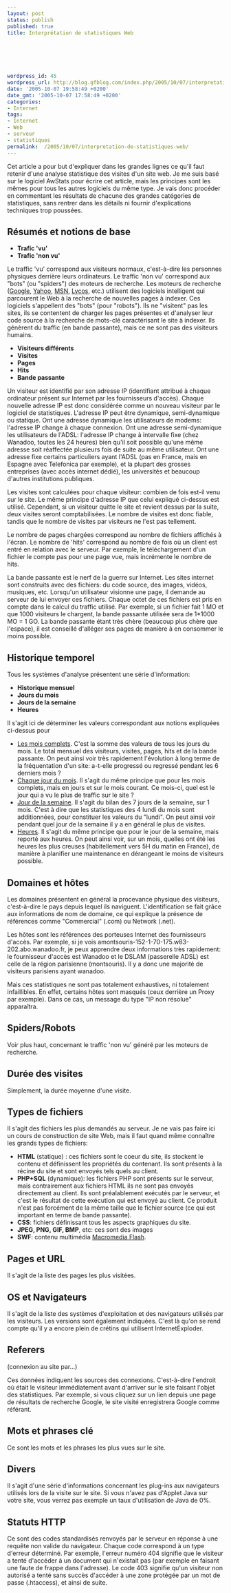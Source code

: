 ```yaml
---
layout: post
status: publish
published: true
title: Interprétation de statistiques Web

  
  



wordpress_id: 45
wordpress_url: http://blog.gfblog.com/index.php/2005/10/07/interpretation-de-statistiques-web/
date: '2005-10-07 19:58:49 +0200'
date_gmt: '2005-10-07 17:58:49 +0200'
categories:
- Internet
tags:
- Internet
- Web
- serveur
- statistiques
permalink:  /2005/10/07/interpretation-de-statistiques-web/
---
```

<p>
Cet article a pour but d'expliquer dans les grandes lignes ce qu'il faut retenir d'une analyse statistique des visites d'un site web.  Je me suis basé sur le logiciel AwStats pour écrire cet article, mais les principes sont les mêmes pour tous les autres logiciels du même type. Je vais donc procéder en commentant les résultats de chacune des grandes catégories de statistiques, sans rentrer dans les détails ni fournir d'explications techniques trop poussées.</p>
<h2>Résumés et notions de base</h2>
<ul>
<li /><strong>Trafic 'vu'</strong>
<li /><strong>Trafic 'non vu'</strong>
</ul>
<p>
Le traffic 'vu' correspond aux visiteurs normaux, c'est-à-dire les personnes physiques derrière leurs ordinateurs. Le traffic 'non vu' correspond aux "bots" (ou "spiders") des moteurs de recherche. Les moteurs de recherche (<a href="http://www.google.fr/">Google</a>, <a href="http://fr.yahoo.com/">Yahoo</a>, <a href="http://www.msn.fr/">MSN</a>, <a href="http://www.lycos.fr/">Lycos</a>, etc.) utilisent des logiciels intelligent qui parcourent le Web à la recherche de nouvelles pages à indexer. Ces logiciels s'appellent des "bots" (pour "robots"). Ils ne "visitent" pas les sites, ils se contentent de charger les pages présentes et d'analyser leur code source à la recherche de mots-clé caractérisant le site à indexer. Ils génèrent du traffic (en bande passante), mais ce ne sont pas des visiteurs humains.</p>
<ul>
<li /><strong>Visiteurs différents</strong>
<li /><strong>Visites</strong>
<li /><strong>Pages</strong>
<li /><strong>Hits</strong>
<li /><strong>Bande passante</strong>
</ul>
<p>
Un visiteur est identifié par son adresse IP (identifiant attribué à chaque ordinateur présent sur Internet par les fournisseurs d'accès). Chaque nouvelle adresse IP est donc considérée comme un nouveau visiteur par le logiciel de statistiques. L'adresse IP peut être dynamique, semi-dynamique ou statique. Ont une adresse dynamique les utilisateurs de modems: l'adresse IP change à chaque connexion. Ont une adresse semi-dynamique les utilisateurs de l'ADSL: l'adresse IP change à intervalle fixe (chez Wanadoo, toutes les 24 heures) bien qu'il soit possible qu'une même adresse soit réaffectée plusieurs fois de suite au même utilisateur. Ont une adresse fixe certains particuliers ayant l'ADSL (pas en France, mais en Espagne avec Telefonica par exemple), et la plupart des grosses entreprises (avec accès internet dédié), les universités et beaucoup d'autres institutions publiques.</p>
<p>
Les visites sont calculées pour chaque visiteur: combien de fois est-il venu sur le site. Le même principe d'adresse IP que celui expliqué ci-dessus est utilisé. Cependant, si un visiteur quitte le site et revient dessus par la suite, deux visites seront comptabilisées. Le nombre de visites est donc fiable, tandis que le nombre de visites par visiteurs ne l'est pas tellement.</p>
<p>
Le nombre de pages chargées correspond au nombre de fichiers affichés à l'écran. Le nombre de 'hits' correspond au nombre de fois où un client est entré en relation avec le serveur. Par exemple, le téléchargement d'un fichier le compte pas pour une page vue, mais incrémente le nombre de hits.</p>
<p>
La bande passante est le nerf de la guerre sur Internet. Les sites internet sont construits avec des fichiers: du code source, des images, vidéos, musiques, etc. Lorsqu'un utilisateur visionne une page, il demande au serveur de lui envoyer ces fichiers. Chaque octet de ces fichiers est pris en compte dans le calcul du traffic utilisé. Par exemple, si un fichier fait 1 MO et que 1000 visiteurs le chargent, la bande passante utilisée sera de 1*1000 MO = 1 GO. La bande passante étant très chère (beaucoup plus chère que l'espace), il est conseillé d'alléger ses pages de manière à en consommer le moins possible.</p>
<h2>Historique temporel</h2>
<p>Tous les systèmes d'analyse présentent une série d'information:</p>
<ul>
<li /><strong>Historique mensuel</strong>
<li /><strong>Jours du mois</strong>
<li /><strong>Jours de la semaine</strong>
<li /><strong>Heures</strong>
</ul>
<p>
Il s'agit ici de déterminer les valeurs correspondant aux notions expliquées ci-dessus pour</p>
<ul>
<li /><u>Les mois complets</u>. C'est la somme des valeurs de tous les jours du mois. Le total mensuel des visiteurs, visites, pages, hits et de la bande passante. On peut ainsi voir très rapidement l'évolution à long terme de la fréquentation d'un site: a-t-elle progressé ou regressé pendant les 6 derniers mois ?
<li /><u>Chaque jour du mois</u>. Il s'agit du même principe que pour les mois complets, mais en jours et sur le mois courant. Ce mois-ci, quel est le jour qui a vu le plus de traffic sur le site ?
<li /><u>Jour de la semaine</u>. Il s'agit du bilan des 7 jours de la semaine, sur 1 mois. C'est à dire que les statistiques des 4 lundi du mois sont additionnées, pour constituer les valeurs du "lundi". On peut ainsi voir pendant quel jour de la semaine il y a en général le plus de visites.
<li /><u>Heures</u>. Il s'agit du même principe que pour le jour de la semaine, mais reporté aux heures. On peut ainsi voir, sur un mois, quelles ont été les heures les plus creuses (habitellement vers 5H du matin en France), de manière à planifier une maintenance en dérangeant le moins de visiteurs possible.
</ul></p>
<h2>Domaines et hôtes</h2>
<p>
Les domaines présentent en général la procevance physique des visiteurs, c'est-à-dire le pays depuis lequel ils naviguent. L'identification se fait grâce aux informations de nom de domaine, ce qui explique la présence de références comme "Commercial" (.com) ou Network (.net).</p>
<p>
Les hôtes sont les références des porteuses Internet des fournisseurs d'accès. Par exemple, si je vois <span class="Code">amontsouris-152-1-70-175.w83-202.abo.wanadoo.fr</span>, je peux apprendre deux informations très rapidement: le fournisseur d'accès est Wanadoo et le DSLAM (passerelle ADSL) est celle de la région parisienne (montsouris). Il y a donc une majorité de visiteurs parisiens ayant wanadoo.</p>
<p>
Mais ces statistiques ne sont pas totalement exhaustives, ni totalement infaillibles. En effet, certains hôtes sont masqués (ceux derrière un Proxy par exemple). Dans ce cas, un message du type "IP non résolue" apparaîtra.</p>
<h2>Spiders/Robots</h2>
<p>Voir plus haut, concernant le traffic 'non vu' généré par les moteurs de recherche.</p>
<h2>Durée des visites</h2>
<p>Simplement, la durée moyenne d'une visite.</p>
<h2>Types de fichiers</h2>
<p>Il s'agit des fichiers les plus demandés au serveur. Je ne vais pas faire ici un cours de construction de site Web, mais il faut quand même connaître les grands types de fichiers:</p>
<ul>
<li /><strong>HTML</strong> (statique) : ces fichiers sont le coeur du site, ils stockent le contenu et définissent les propriétés du contenant. Ils sont présents à la récine du site et sont envoyés tels quels au client.
<li /><strong>PHP+SQL</strong> (dynamique): les fichiers PHP sont présents sur le serveur, mais contrairement aux fichiers HTML ils ne sont pas envoyés directement au client. Ils sont préalablement exécutés par le serveur, et c'est le résultat de cette exécution qui est envoyé au client. Ce produit n'est pas forcément de la même taille que le fichier source (ce qui est important en terme de bande passante).
<li /><strong>CSS</strong>: fichiers définissant tous les aspects graphiques du site.
<li /><strong>JPEG, PNG, GIF, BMP</strong>, etc: ces sont des images
<li /><strong>SWF</strong>: contenu multimédia <a href="http://www.macromedia.com/fr/">Macromedia Flash</a>.
</ul>
<h2>Pages et URL</h2>
<p>Il s'agit de la liste des pages les plus visitées.</p>
<h2>OS et Navigateurs</h2>
<p>Il s'agit de la liste des systèmes d'exploitation et des navigateurs utilisés par les visiteurs. Les versions sont également indiquées. C'est là qu'on se rend compte qu'il y a encore plein de crétins qui utilisent InternetExploder.</p>
<h2>Referers</h2>
<p> (connexion au site par...)</p>
<p>Ces données indiquent les sources des connexions. C'est-à-dire l'endroit où était le visiteur immédiatement avant d'arriver sur le site faisant l'objet des statistiques. Par exemple, si vous cliquez sur un lien depuis une page de résultats de recherche Google, le site visité enregistrera Google comme référant.</p>
<h2>Mots et phrases clé</h2>
<p>Ce sont les mots et les phrases les plus vues sur le site.</p>
<h2>Divers</h2>
<p>Il s'agit d'une série d'informations concernant les plug-ins aux navigateurs utilisés lors de la visite sur le site. Si vous n'avez pas d'Applet Java sur votre site, vous verrez pas exemple un taux d'utilisation de Java de 0%.</p>
<h2>Statuts HTTP</h2>
<p>Ce sont des codes standardisés renvoyés par le serveur en réponse à une requête non valide du navigateur. Chaque code correspond à un type d'erreur déterminé. Par exemple, l'erreur numéro 404 signifie que le visiteur a tenté d'accéder à un document qui n'existait pas (par exemple en faisant une faute de frappe dans l'adresse). Le code 403 signifie qu'un visiteur non autorisé a tenté sans succès d'accéder à une zone protégée par un mot de passe (.htaccess), et ainsi de suite.</p>
